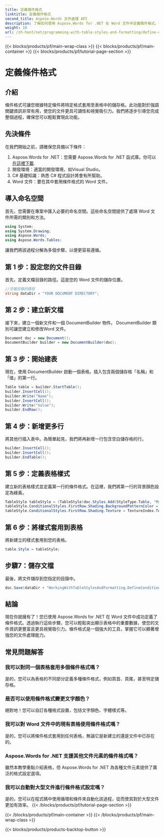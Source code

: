 ```yaml
---
title: 定義條件格式
linktitle: 定義條件格式
second_title: Aspose.Words 文件處理 API
description: 了解如何使用 Aspose.Words for .NET 在 Word 文件中定義條件格式。使用我們的指南增強文件的視覺吸引力和可讀性。
weight: 10
url: /zh-hant/net/programming-with-table-styles-and-formatting/define-conditional-formatting/
---
```


{{< blocks/products/pf/main-wrap-class >}}
{{< blocks/products/pf/main-container >}}
{{< blocks/products/pf/tutorial-page-section >}}

# 定義條件格式

## 介紹

條件格式可讓您根據特定條件將特定格式套用至表格中的儲存格。此功能對於強調關鍵資訊非常有用，使您的文件更具可讀性和視覺吸引力。我們將逐步引導您完成整個過程，確保您可以輕鬆實現此功能。

## 先決條件

在我們開始之前，請確保您具備以下條件：

1. Aspose.Words for .NET：您需要 Aspose.Words for .NET 函式庫。你可以[在這裡下載](https://releases.aspose.com/words/net/).
2. 開發環境：適當的開發環境，如Visual Studio。
3. C# 基礎知識：熟悉 C# 程式設計將會有所幫助。
4. Word 文件：要在其中套用條件格式的 Word 文件。

## 導入命名空間

首先，您需要在專案中匯入必要的命名空間。這些命名空間提供了處理 Word 文件所需的類別和方法。

```csharp
using System;
using System.Drawing;
using Aspose.Words;
using Aspose.Words.Tables;
```

讓我們將該過程分解為多個步驟，以便更容易遵循。

## 第 1 步：設定您的文件目錄

首先，定義文檔目錄的路徑。這是您的 Word 文件的儲存位置。

```csharp
//文檔目錄的路徑
string dataDir = "YOUR DOCUMENT DIRECTORY";
```

## 第 2 步：建立新文檔

接下來，建立一個新文件和一個 DocumentBuilder 物件。 DocumentBuilder 類別可讓您建立和修改Word 文件。

```csharp
Document doc = new Document();
DocumentBuilder builder = new DocumentBuilder(doc);
```

## 第 3 步：開始建表

現在，使用 DocumentBuilder 啟動一個表格。插入包含兩個儲存格「名稱」和「值」的第一行。

```csharp
Table table = builder.StartTable();
builder.InsertCell();
builder.Write("Name");
builder.InsertCell();
builder.Write("Value");
builder.EndRow();
```

## 第 4 步：新增更多行

將其他行插入表中。為簡單起見，我們將再新增一行包含空白儲存格的行。

```csharp
builder.InsertCell();
builder.InsertCell();
builder.EndTable();
```

## 第 5 步：定義表格樣式

建立新的表格樣式並定義第一行的條件格式。在這裡，我們將第一行的背景顏色設定為綠黃。

```csharp
TableStyle tableStyle = (TableStyle)doc.Styles.Add(StyleType.Table, "MyTableStyle1");
tableStyle.ConditionalStyles.FirstRow.Shading.BackgroundPatternColor = Color.GreenYellow;
tableStyle.ConditionalStyles.FirstRow.Shading.Texture = TextureIndex.TextureNone;
```

## 第 6 步：將樣式套用到表格

將新建立的樣式套用到您的表格。

```csharp
table.Style = tableStyle;
```

## 步驟7：儲存文檔

最後，將文件儲存到您指定的目錄中。

```csharp
doc.Save(dataDir + "WorkingWithTableStylesAndFormatting.DefineConditionalFormatting.docx");
```

## 結論

現在你就擁有了！您已使用 Aspose.Words for .NET 在 Word 文件中成功定義了條件格式。透過執行這些步驟，您可以輕鬆突出顯示表格中的重要數據，使您的文件資訊更豐富且更具視覺吸引力。條件格式是一個強大的工具，掌握它可以顯著增強您的文件處理能力。

## 常見問題解答

### 我可以對同一個表格套用多個條件格式嗎？
是的，您可以為表格的不同部分定義多種條件格式，例如頁首、頁尾，甚至特定儲存格。

### 是否可以使用條件格式變更文字顏色？
絕對地！您可以自訂各種格式設置，包括文字顏色、字體樣式等。

### 我可以對 Word 文件中的現有表格使用條件格式嗎？
是的，您可以將條件格式套用到任何表格，無論它是新建立的還是文件中已存在的。

### Aspose.Words for .NET 支援其他文件元素的條件格式嗎？
雖然本教學重點介紹表格，但 Aspose.Words for .NET 為各種文件元素提供了廣泛的格式設定選項。

### 我可以自動對大型文件進行條件格式設定嗎？
是的，您可以在程式碼中使用循環和條件來自動化該過程，從而使其對於大型文件更加有效率。
{{< /blocks/products/pf/tutorial-page-section >}}

{{< /blocks/products/pf/main-container >}}
{{< /blocks/products/pf/main-wrap-class >}}

{{< blocks/products/products-backtop-button >}}
